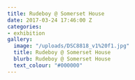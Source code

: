 ```yaml
---
title: Rudeboy @ Somerset House
date: 2017-03-24 17:46:00 Z
categories:
- exhibition
gallery:
  image: "/uploads/DSC8818_v1%20f1.jpg"
  title: Rudeboy @ Somerset House
  blurb: Rudeboy @ Somerset House
  text_colour: "#000000"
---
```


